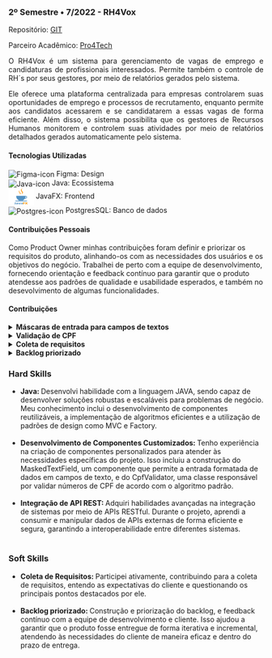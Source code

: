 ### 2º Semestre • 7/2022 - RH4Vox

Repositório: [GIT](https://github.com/equipe-vox/api-2sem)

<p align="justify">Parceiro Acadêmico: <a href="https://www.pro4tech.com.br/">Pro4Tech</a></p>

<!-- <img src="./images/boardclass.jpeg" widht="600px" height="200px"> -->

<p align="justify">O RH4Vox é um sistema para gerenciamento de vagas de emprego e candidaturas de profissionais interessados. Permite também o controle de RH´s por seus gestores, por meio de relatórios gerados pelo sistema.</p>
<p align="justify">Ele oferece uma plataforma centralizada para empresas controlarem suas oportunidades de emprego e processos de recrutamento, enquanto permite aos candidatos acessarem e se candidatarem a essas vagas de forma eficiente. Além disso, o sistema possibilita que os gestores de Recursos Humanos monitorem e controlem suas atividades por meio de relatórios detalhados gerados automaticamente pelo sistema.</p>

#### Tecnologias Utilizadas

<section>
    <div>
        <img align="center" alt="Figma-icon" height="35" width="50" src="https://cdn.jsdelivr.net/gh/devicons/devicon@latest/icons/figma/figma-original.svg">
        Figma: Design
    </div>
    <div>
        <img align="center" alt="Java-icon" height="35" width="50" src="https://cdn.jsdelivr.net/gh/devicons/devicon@latest/icons/java/java-original.svg">
        Java: Ecossistema
    </div>
    <div>
        <img align="center" alt="JavaFX-icon" height="35" width="50" src="./images/JavaFX.png">
        JavaFX: Frontend
    </div>
    <div>
        <img align="center" alt="Postgres-icon" height="35" width="50" src="https://cdn.jsdelivr.net/gh/devicons/devicon@latest/icons/postgresql/postgresql-original.svg">
        PostgresSQL: Banco de dados
    </div>   
</section>

#### Contribuições Pessoais

<section>
    <p>Como Product Owner minhas contribuições foram definir e priorizar os requisitos do produto, alinhando-os com as necessidades dos usuários e os objetivos do negócio. Trabalhei de perto com a equipe de desenvolvimento, fornecendo orientação e feedback contínuo para garantir que o produto atendesse aos padrões de qualidade e usabilidade esperados, e também no desevolvimento de algumas funcionalidades.</p>
    <h4>Contribuições</h4>
    <details>
        <summary><b>Máscaras de entrada para campos de textos</b></summary>
        <p> A classe fornece uma maneira flexível de criar campos de texto com máscaras de entrada personalizadas, permitindo que os desenvolvedores definam regras específicas para o tipo de caracteres que são permitidos em cada posição do campo de texto.</p>
<pre><code>
public class MaskedTextField extends TextField {

    private static final char MASK_ESCAPE = '\'';
    private static final char MASK_NUMBER = '#';
    private static final char MASK_CHARACTER = '?';
    private static final char MASK_HEXADECIMAL = 'H';
    private static final char MASK_UPPER_CHARACTER = 'U';
    private static final char MASK_LOWER_CHARACTER = 'L';
    private static final char MASK_CHAR_OR_NUM = 'A';
    private static final char MASK_ANYTHING = '*';

    private int maskLength;
    private char placeholder;
    private StringProperty mask;
    private StringProperty plainText;
    private StringBuilder plainTextBuilder;
    
    private List<MaskCharacter> semanticMask;

    public MaskedTextField() {
        this("", '_');
    }

    public MaskedTextField(String mask) {
        this(mask, '_');
    }

    public MaskedTextField(String mask, char placeholder) {
        this.mask = new SimpleStringProperty(this, "mask", mask);
        this.placeholder = placeholder;
        this.plainText = new SimpleStringProperty(this, "plaintext", "");
        this.plainTextBuilder = new StringBuilder();
        this.semanticMask = new ArrayList<>();
        
        init();
    }
    
    // Métodos, propriedades e classes internas continuam aqui...

}
</code></pre>
        <p>As constantes MASK_ESCAPE, MASK_NUMBER, MASK_CHARACTER, entre outras, são definidas para representar os diferentes tipos de caracteres na máscara de entrada.</p>
        <p>Em seguida, são definidos os atributos da classe, para armazenar o comprimento da máscara de entrada(maskLenght), propriedade de string que armazena a máscara de entrada(mask), string que armazena o texto sem formatação, entre outras. Também é definido o construtor da classe.</p>
        <br>
        <p>Temos o método buildSemanticMask(), responsável por construir a máscara semântica com base na máscara de entrada. O método updateSemanticMask() atualiza a máscara semântica com base no novo texto sem formatação fornecido. O método resetSemanticMask() define todos os valores na máscara semântica como o marcador de espaço reservado (placeholder).</p>
<pre><code>
private void buildSemanticMask() {
    char[] newMask = getMask().toCharArray();
    int i = 0;
    int length = newMask.length;
        
    semanticMask.clear();
        
    MaskFactory factory = new MaskFactory();
    while(i < length) {
        char maskValue = newMask[i];

        // If the actual char is MASK_ESCAPE look the next char as literal
        if (maskValue == MASK_ESCAPE) {
            semanticMask.add(factory.createMask(maskValue, newMask[i + 1]));
            i++;
        } else {
            char value = isLiteral(maskValue) ? maskValue : placeholder;
            semanticMask.add(factory.createMask(maskValue, value));
        }
            
        i++;
    }
        
    maskLength = semanticMask.size();
}

private void resetSemanticMask() {
    semanticMask.stream().forEach(maskCharacter-> maskCharacter.setValue(placeholder));
}

private void updateSemanticMask(String newText) {
    resetSemanticMask();
    stringToValue(newText);
    setText(valuesToString());
}
</code></pre>
<br>
        <p>Esses 3 métodos garantem que o campo de texto seja corretamente formatado de acordo com a máscara de entrada e com o texto inserido pelo usuário.</p>
    </details>
    <details>
        <summary><b>Validação de CPF<b></summary>
        <p>Também fui responsável por criar a classe de validação de CPF.</p>
<pre><code>
package br.com.rh4vox.validator;

import br.com.rh4vox.exception.ValidationException;

public class CpfValidator{

  public static void validate(String cpf) throws ValidationException {
    String exceptionMessage = "CPF inválido";

    String cpfNumbers = cpf.replace(".", "").replace("-", "");
    int primeiroDigito = Character.getNumericValue(cpfNumbers.charAt(9));
    int segundoDigito = Character.getNumericValue(cpfNumbers.charAt(10));
    int somaPrimeiroDigito = 0, somaSegundoDigito = 0, sobra;

    Integer number = null;
    for(int i=0; i<11; i++){
      if(number == null)
        number = Character.getNumericValue(cpfNumbers.charAt(i));

      if(number != Character.getNumericValue(cpfNumbers.charAt(i)))
        break;

      if(i == 10)
        throw new ValidationException(exceptionMessage);
    }
    
    for(int i=0; i<9; i++){
      int numberAtPosition = Character.getNumericValue(cpfNumbers.charAt(i));
      somaPrimeiroDigito += numberAtPosition * (10-i);
    }

    sobra = 11 - (somaPrimeiroDigito % 11);
    if(sobra > 10 && primeiroDigito != 0 || sobra < 10 && sobra != primeiroDigito)
      throw new ValidationException(exceptionMessage);

    for(int i=0; i<10; i++){
      int numberAtPosition = Character.getNumericValue(cpfNumbers.charAt(i));
      somaSegundoDigito += numberAtPosition * (11-i);
    }

    sobra = 11 - (somaSegundoDigito % 11);
    if(sobra > 10 && segundoDigito != 0 || sobra < 10 && sobra != segundoDigito)
      throw new ValidationException(exceptionMessage);

  }
}
</pre></code>
        <p>Este método recebe um CPF como uma string, remove os pontos e o traço do CPF, deixando apenas os números. Após isso criamos uma verificação em que todos os dígitos do CPF são iguais. Se forem, lança uma exceção de validação. Em seguinda calculamos o primeiro dígito verificador do CPF utilizando o algoritmo de validação. Se o primeiro dígito não corresponder, lança uma exceção de validação. Se o segundo dígito calculado corresponde ao segundo dígito real do CPF. Se não corresponder, lança uma exceção de validação.</p>
    </details>
    <details>
        <summary><b>Coleta de requisitos</b></summary>
        <p style="font-weight: normal;">Fui responsável por conduzir a comunicação entre a equipe de desenvolvimento e o cliente. Isso envolveu a organização de reuniões, e questionamentos sobre as dúvidas da equipe com o cliente. Mativemos um canal aberto de comunicação com o cliente, garantindo que suas necessidades fossem compreendidas. Após entender profundamente as necessidades do cliente, traduzimos as informações coletadas em requisitos claros e compreensíveis para a equipe de desenvolvimento, como histórias de usuários, especificações de requisitos ou outros artefatos de documentação.</p>
    </details>
    <details>
        <summary>Backlog priorizado</summary>
        <p style="font-weight: normal;">Após a coleta dos requisitos, fui responsável por transformar esses requisitos em itens de backlog priorizado, trabalhando em estreita colaboração com a equipe de desenvolvimento para elaborar os itens de forma clara, detalhada e compreensível. Os itens são priorizados com base no valor para o cliente, riscos, dependências e outras considerações estratégicas. O objetivo é garantir que a equipe esteja sempre trabalhando nas atividades mais importantes e que agreguem valor ao produto.</p>
        <p>Abaixo temos o backlog priorizado desenvolvido para o produto.</p>
        <img align="center" alt="backlog" src="./images/backlog.jpeg">
    </details>
</section>

### Hard Skills

<section>
    <ul style="font-weight: normal;">
        <li><b>Java: </b> Desenvolvi habilidade com a linguagem JAVA, sendo capaz de desenvolver soluções robustas e escaláveis para problemas de negócio. Meu conhecimento inclui o desenvolvimento de componentes reutilizáveis, a implementação de algoritmos eficientes e a utilização de padrões de design como MVC e Factory.</li><br>
        <li><b>Desenvolvimento de Componentes Customizados: </b>Tenho experiência na criação de componentes personalizados para atender às necessidades específicas do projeto. Isso incluiu a construção do MaskedTextField, um componente que permite a entrada formatada de dados em campos de texto, e do CpfValidator, uma classe responsável por validar números de CPF de acordo com o algoritmo padrão.</li><br>
        <li><b>Integração de API REST: </b>Adquiri habilidades avançadas na integração de sistemas por meio de APIs RESTful. Durante o projeto, aprendi a consumir e manipular dados de APIs externas de forma eficiente e segura, garantindo a interoperabilidade entre diferentes sistemas.</li><br>
    </ul>
</section>

### Soft Skills

<section>
    <ul style="font-weight: normal;">
        <li><b>Coleta de Requisitos: </b>  Participei ativamente, contribuindo para a coleta de requisitos, entendo as expectativas do cliente e questionando os principais pontos destacados por ele.</li><br>
        <li><b>Backlog priorizado: </b> Construção e priorização do backlog, e feedback contínuo com a equipe de desenvolvimento e cliente. Isso ajudou a garantir que o produto fosse entregue de forma iterativa e incremental, atendendo às necessidades do cliente de maneira eficaz e dentro do prazo de entrega.</li><br>
    </ul>
</section>